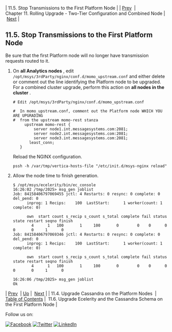 | 11.5. Stop Transmissions to the First Platform Node |
| [Prev](upgrade.two_tier.preparation.upgrade_cassandra_rolling.php)  | Chapter 11. Rolling Upgrade - Two-Tier Configuration and Combined Node |  [Next](upgrade.two_tier.preparation.ecelerity_rolling.php) |

## 11.5. Stop Transmissions to the First Platform Node

Be sure that the first Platform node will no longer have transmission requests routed to it.

1.  On **all Analytics nodes** , edit `/opt/msys/3rdParty/nginx/conf.d/momo_upstream.conf` and either delete or comment out the line identifying the Platform node to be upgraded. For a combined cluster upgrade, perform this action on **all nodes in the cluster** .

    ```
    # Edit /opt/msys/3rdParty/nginx/conf.d/momo_upstream.conf

    #  In momo_upstream.conf, comment out the Platform node WHICH YOU ARE UPGRADING 
    #  from the upstream momo-rest stanza
         upstream momo-rest {
             server node1.int.messagesystems.com:2081;
             server node2.int.messagesystems.com:2081;
             server node3.int.messagesystems.com:2081;
           least_conn;
       }
    ```

    Reload the NGINX configuration.

    `pssh -h /var/tmp/vertica-hosts-file "/etc/init.d/msys-nginx reload"`
2.  Allow the node time to finish generation.

    ```
    $ /opt/msys/ecelerity/bin/ec_console
    16:26:02 /tmp/2025> msg_gen joblist   
    Job: 84158406797069455 jctl: 4 Restarts: 0 resync: 0 complete: 0 del_pend: 0
          inprog: 1 Recips:    100  LastStart:      1 worker(count: 1 complete: 0)

          own  start count s_recip s_count s_total complete fail status state restart seqno finish
            4      1   100       1     100       0        0    0      0     0       0     1      0
    Job: 84158406797069346 jctl: 4 Restarts: 0 resync: 0 complete: 0 del_pend: 0
          inprog: 1 Recips:    100  LastStart:      1 worker(count: 1 complete: 0)

          own  start count s_recip s_count s_total complete fail status state restart seqno finish
            4      1   100       1     100       0        0    0      0     0       0     1      0

    16:26:06 /tmp/2025> msg_gen joblist                                                                                          
    Ok
    ```

| [Prev](upgrade.two_tier.preparation.upgrade_cassandra_rolling.php)  | [Up](upgrade.two_tier_configuration_rolling.php) |  [Next](upgrade.two_tier.preparation.ecelerity_rolling.php) |
| 11.4. Upgrade Cassandra on the Platform Nodes  | [Table of Contents](index.php) |  11.6. Upgrade Ecelerity and the Cassandra Schema on the First Platform Node |

Follow us on:

[![Facebook](https://support.messagesystems.com/images/icon-facebook.png)](http://www.facebook.com/messagesystems) [![Twitter](https://support.messagesystems.com/images/icon-twitter.png)](http://twitter.com/#!/MessageSystems) [![LinkedIn](https://support.messagesystems.com/images/icon-linkedin.png)](http://www.linkedin.com/company/message-systems)